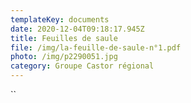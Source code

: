 ```yaml
---
templateKey: documents
date: 2020-12-04T09:18:17.945Z
title: Feuilles de saule
file: /img/la-feuille-de-saule-n°1.pdf
photo: /img/p2290051.jpg
category: Groupe Castor régional
---
```

``